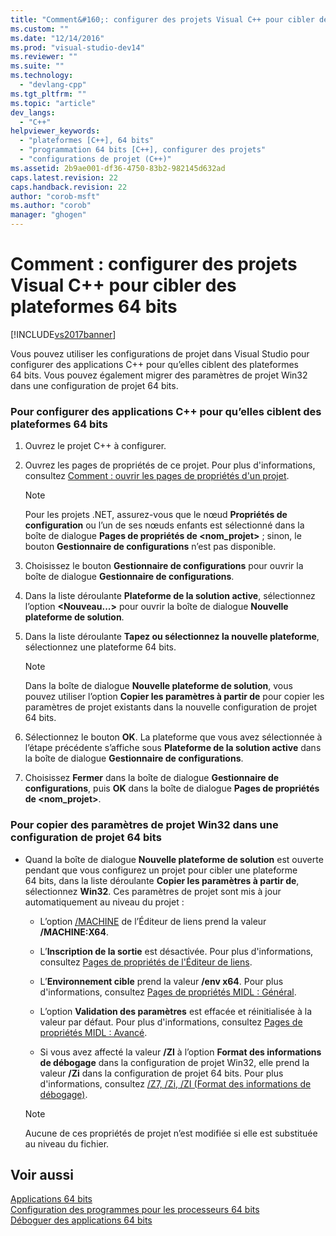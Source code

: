 ```yaml
---
title: "Comment&#160;: configurer des projets Visual C++ pour cibler des plateformes 64&#160;bits | Microsoft Docs"
ms.custom: ""
ms.date: "12/14/2016"
ms.prod: "visual-studio-dev14"
ms.reviewer: ""
ms.suite: ""
ms.technology: 
  - "devlang-cpp"
ms.tgt_pltfrm: ""
ms.topic: "article"
dev_langs: 
  - "C++"
helpviewer_keywords: 
  - "plateformes [C++], 64 bits"
  - "programmation 64 bits [C++], configurer des projets"
  - "configurations de projet (C++)"
ms.assetid: 2b9ae001-df36-4750-83b2-982145d632ad
caps.latest.revision: 22
caps.handback.revision: 22
author: "corob-msft"
ms.author: "corob"
manager: "ghogen"
---
```

# Comment&#160;: configurer des projets Visual C++ pour cibler des plateformes 64&#160;bits
[!INCLUDE[vs2017banner](../assembler/inline/includes/vs2017banner.md)]

Vous pouvez utiliser les configurations de projet dans Visual Studio pour configurer des applications C\+\+ pour qu’elles ciblent des plateformes 64 bits. Vous pouvez également migrer des paramètres de projet Win32 dans une configuration de projet 64 bits.  
  
### Pour configurer des applications C\+\+ pour qu’elles ciblent des plateformes 64 bits  
  
1.  Ouvrez le projet C\+\+ à configurer.  
  
2.  Ouvrez les pages de propriétés de ce projet. Pour plus d'informations, consultez [Comment : ouvrir les pages de propriétés d'un projet](../misc/how-to-open-project-property-pages.md).  
  
    > [!NOTE]
    >  Pour les projets .NET, assurez\-vous que le nœud **Propriétés de configuration** ou l’un de ses nœuds enfants est sélectionné dans la boîte de dialogue **Pages de propriétés de \<nom\_projet\>** ; sinon, le bouton **Gestionnaire de configurations** n’est pas disponible.  
  
3.  Choisissez le bouton **Gestionnaire de configurations** pour ouvrir la boîte de dialogue **Gestionnaire de configurations**.  
  
4.  Dans la liste déroulante **Plateforme de la solution active**, sélectionnez l’option **\<Nouveau...\>** pour ouvrir la boîte de dialogue **Nouvelle plateforme de solution**.  
  
5.  Dans la liste déroulante **Tapez ou sélectionnez la nouvelle plateforme**, sélectionnez une plateforme 64 bits.  
  
    > [!NOTE]
    >  Dans la boîte de dialogue **Nouvelle plateforme de solution**, vous pouvez utiliser l’option **Copier les paramètres à partir de** pour copier les paramètres de projet existants dans la nouvelle configuration de projet 64 bits.  
  
6.  Sélectionnez le bouton **OK**. La plateforme que vous avez sélectionnée à l’étape précédente s’affiche sous **Plateforme de la solution active** dans la boîte de dialogue **Gestionnaire de configurations**.  
  
7.  Choisissez **Fermer** dans la boîte de dialogue  **Gestionnaire de configurations**, puis **OK** dans la boîte de dialogue **Pages de propriétés de \<nom\_projet\>**.  
  
### Pour copier des paramètres de projet Win32 dans une configuration de projet 64 bits  
  
-   Quand la boîte de dialogue **Nouvelle plateforme de solution** est ouverte pendant que vous configurez un projet pour cibler une plateforme 64 bits, dans la liste déroulante **Copier les paramètres à partir de**, sélectionnez **Win32**. Ces paramètres de projet sont mis à jour automatiquement au niveau du projet :  
  
    -   L’option [\/MACHINE](../build/reference/machine-specify-target-platform.md) de l’Éditeur de liens prend la valeur **\/MACHINE:X64**.  
  
    -   L’**Inscription de la sortie** est désactivée. Pour plus d'informations, consultez [Pages de propriétés de l'Éditeur de liens](../ide/linker-property-pages.md).  
  
    -   L’**Environnement cible** prend la valeur **\/env x64**. Pour plus d'informations, consultez [Pages de propriétés MIDL : Général](../ide/midl-property-pages-general.md).  
  
    -   L’option **Validation des paramètres** est effacée et réinitialisée à la valeur par défaut. Pour plus d'informations, consultez [Pages de propriétés MIDL : Avancé](../ide/midl-property-pages-advanced.md).  
  
    -   Si vous avez affecté la valeur **\/ZI** à l’option **Format des informations de débogage** dans la configuration de projet Win32, elle prend la valeur **\/Zi** dans la configuration de projet 64 bits. Pour plus d'informations, consultez [\/Z7, \/Zi, \/ZI \(Format des informations de débogage\)](../build/reference/z7-zi-zi-debug-information-format.md).  
  
    > [!NOTE]
    >  Aucune de ces propriétés de projet n’est modifiée si elle est substituée au niveau du fichier.  
  
## Voir aussi  
 [Applications 64 bits](../Topic/64-bit%20Applications.md)   
 [Configuration des programmes pour les processeurs 64 bits](../build/configuring-programs-for-64-bit-visual-cpp.md)   
 [Déboguer des applications 64 bits](../Topic/Debug%2064-Bit%20Applications.md)